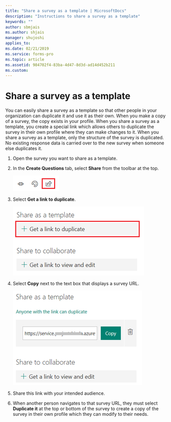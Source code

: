 ```yaml
---
title: "Share a survey as a template | MicrosoftDocs"
description: "Instructions to share a survey as a template"
keywords: ""
author: sbmjais
ms.author: shjais
manager: shujoshi
applies_to: 
ms.date: 02/21/2019
ms.service: forms-pro
ms.topic: article
ms.assetid: 984702f4-83ba-4d47-8d3d-ad14d452b211
ms.custom: 
---
```

# Share a survey as a template

You can easily share a survey as a template so that other people in your organization can duplicate it and use it as their own. When you make a copy of a survey, the copy exists in your profile. When you share a survey as a template, you create a special link which allows others to duplicate the survey in their own profile where they can make changes to it. When you share a survey as a template, only the structure of the survey is duplicated. No existing response data is carried over to the new survey when someone else duplicates it.

1.  Open the survey you want to share as a template.

2.  In the **Create Questions** tab, select **Share** from the toolbar at the top.

    ![share the survey](media/share-survey.png "Share the survey")  

3.  Select **Get a link to duplicate**.

    ![get the link to share the survey as template](media/get-survey-duplicate-link.png "Get the link to share the survey as template")  

4.  Select **Copy** next to the text box that displays a survey URL.

    ![link to share the survey as template](media/survey-duplicate-link.png "Link to share the survey as template")  

5.  Share this link with your intended audience.

6.  When another person navigates to that survey URL, they must select **Duplicate it** at the top or bottom of the survey to create a copy of the survey in their own profile which they can modify to their needs.

